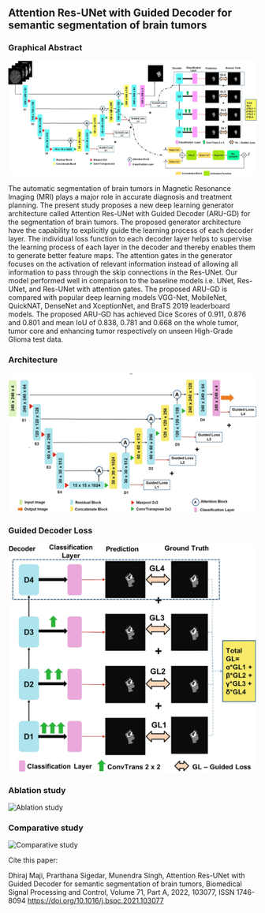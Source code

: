 ## Attention Res-UNet with Guided Decoder for semantic segmentation of brain tumors

### Graphical Abstract
![Graphical Abstract](./Images/graphical_abstract.jpg)

The automatic segmentation of brain tumors in Magnetic Resonance Imaging (MRI) plays a major role in accurate diagnosis and treatment planning. The present study proposes a new deep learning generator architecture called Attention Res-UNet with Guided Decoder (ARU-GD) for the segmentation of brain tumors. The proposed generator architecture have the capability to explicitly guide the learning process of each decoder layer. The individual loss function to each decoder layer helps to supervise the learning process of each layer in the decoder and thereby enables them to generate better feature maps. The attention gates in the generator focuses on the activation of relevant information instead of allowing all information to pass through the skip connections in the Res-UNet. Our model performed well in comparison to the baseline models i.e. UNet, Res-UNet, and Res-UNet with attention gates. The proposed ARU-GD is compared with popular deep learning models VGG-Net, MobileNet, QuickNAT, DenseNet and XceptionNet, and BraTS 2019 leaderboard models. The proposed ARU-GD has achieved Dice Scores of 0.911, 0.876 and 0.801 and mean IoU of 0.838, 0.781 and 0.668 on the whole tumor, tumor core and enhancing tumor respectively on unseen High-Grade Glioma test data.

### Architecture
![model](./Images/model.jpg)

### Guided Decoder Loss
![Guided loss](./Images/guided_loss.jpg)

### Ablation study
![Ablation study](./Images/ablation_study.jpg)

### Comparative study
![Comparative study](./Images/comparative_study.jpg)



Cite this paper: 

Dhiraj Maji, Prarthana Sigedar, Munendra Singh, Attention Res-UNet with Guided Decoder for semantic segmentation of brain tumors, Biomedical Signal Processing and Control, Volume 71, Part A, 2022, 103077, ISSN 1746-8094 https://doi.org/10.1016/j.bspc.2021.103077
